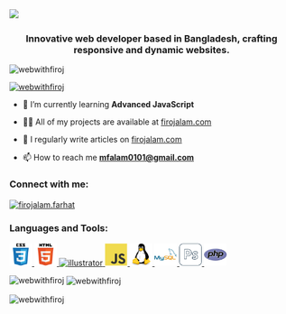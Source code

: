 <img src="https://media.licdn.com/dms/image/v2/D5616AQHibCffSiemWA/profile-displaybackgroundimage-shrink_350_1400/B56Zh72v4tHkAY-/0/1754424607981?e=1757548800&v=beta&t=TuvhwPHC9UG3feQg3a-Jmn9TsjRJh0HKxMg-Ne0QNo0">
<h3 align="center">Innovative web developer based in Bangladesh, crafting responsive and dynamic websites.</h3>

<p align="left"> <img src="https://komarev.com/ghpvc/?username=webwithfiroj&label=Profile%20views&color=0e75b6&style=flat" alt="webwithfiroj" /> </p>

<p align="left"> <a href="https://github.com/ryo-ma/github-profile-trophy"><img src="https://github-profile-trophy.vercel.app/?username=webwithfiroj" alt="webwithfiroj" /></a> </p>

- 🌱 I’m currently learning **Advanced JavaScript**

- 👨‍💻 All of my projects are available at [firojalam.com](https://firojalam.com)

- 📝 I regularly write articles on [firojalam.com](firojalam.com)

- 📫 How to reach me **mfalam0101@gmail.com**

<h3 align="left">Connect with me:</h3>
<p align="left">
<a href="https://fb.com/firojalam.farhat" target="blank"><img align="center" src="https://raw.githubusercontent.com/rahuldkjain/github-profile-readme-generator/master/src/images/icons/Social/facebook.svg" alt="firojalam.farhat" height="30" width="40" /></a>
</p>

<h3 align="left">Languages and Tools:</h3>
<p align="left"> <a href="https://www.w3schools.com/css/" target="_blank" rel="noreferrer"> <img src="https://raw.githubusercontent.com/devicons/devicon/master/icons/css3/css3-original-wordmark.svg" alt="css3" width="40" height="40"/> </a> <a href="https://www.w3.org/html/" target="_blank" rel="noreferrer"> <img src="https://raw.githubusercontent.com/devicons/devicon/master/icons/html5/html5-original-wordmark.svg" alt="html5" width="40" height="40"/> </a> <a href="https://www.adobe.com/in/products/illustrator.html" target="_blank" rel="noreferrer"> <img src="https://www.vectorlogo.zone/logos/adobe_illustrator/adobe_illustrator-icon.svg" alt="illustrator" width="40" height="40"/> </a> <a href="https://developer.mozilla.org/en-US/docs/Web/JavaScript" target="_blank" rel="noreferrer"> <img src="https://raw.githubusercontent.com/devicons/devicon/master/icons/javascript/javascript-original.svg" alt="javascript" width="40" height="40"/> </a> <a href="https://www.linux.org/" target="_blank" rel="noreferrer"> <img src="https://raw.githubusercontent.com/devicons/devicon/master/icons/linux/linux-original.svg" alt="linux" width="40" height="40"/> </a> <a href="https://www.mysql.com/" target="_blank" rel="noreferrer"> <img src="https://raw.githubusercontent.com/devicons/devicon/master/icons/mysql/mysql-original-wordmark.svg" alt="mysql" width="40" height="40"/> </a> <a href="https://www.photoshop.com/en" target="_blank" rel="noreferrer"> <img src="https://raw.githubusercontent.com/devicons/devicon/master/icons/photoshop/photoshop-line.svg" alt="photoshop" width="40" height="40"/> </a> <a href="https://www.php.net" target="_blank" rel="noreferrer"> <img src="https://raw.githubusercontent.com/devicons/devicon/master/icons/php/php-original.svg" alt="php" width="40" height="40"/> </a> </p>

<p><img align="left" src="https://github-readme-stats.vercel.app/api/top-langs?username=webwithfiroj&show_icons=true&locale=en&layout=compact" alt="webwithfiroj" /></p>

<p>&nbsp;<img align="center" src="https://github-readme-stats.vercel.app/api?username=webwithfiroj&show_icons=true&locale=en" alt="webwithfiroj" /></p>

<p><img align="center" src="https://github-readme-streak-stats.herokuapp.com/?user=webwithfiroj&" alt="webwithfiroj" /></p>
